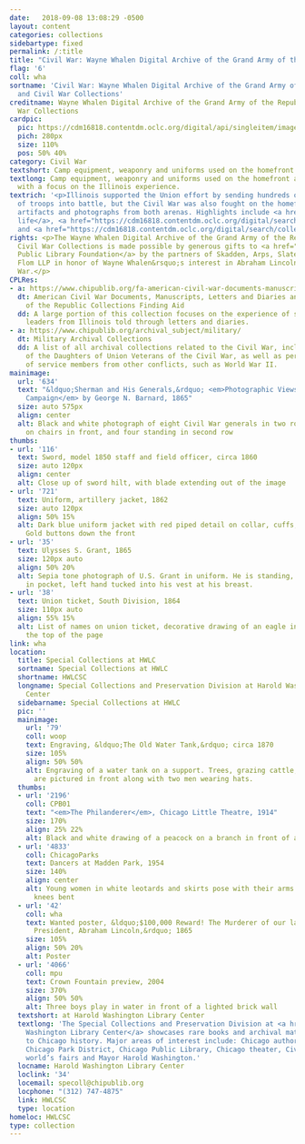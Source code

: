 ```yaml
---
date:   2018-09-08 13:08:29 -0500
layout: content
categories: collections
sidebartype: fixed
permalink: /:title
title: "Civil War: Wayne Whalen Digital Archive of the Grand Army of the Republic and Civil War Collections"
flag: '6'
coll: wha
sortname: 'Civil War: Wayne Whalen Digital Archive of the Grand Army of the Republic
  and Civil War Collections'
creditname: Wayne Whalen Digital Archive of the Grand Army of the Republic and Civil
  War Collections
cardpic:
  pic: https://cdm16818.contentdm.oclc.org/digital/api/singleitem/image/wha/341/default.jpg
  pich: 280px
  size: 110%
  pos: 50% 40%
category: Civil War
textshort: Camp equipment, weaponry and uniforms used on the homefront and the battlefield.
textlong: Camp equipment, weaponry and uniforms used on the homefront and the battlefield,
  with a focus on the Illinois experience.
textrich: '<p>Illinois supported the Union effort by sending hundreds of thousands
  of troops into battle, but the Civil War was also fought on the homefront. </p><p>Examine
  artifacts and photographs from both arenas. Highlights include <a href="https://cdm16818.contentdm.oclc.org/digital/search/collection/wha/searchterm/camp+life/field/subjeb/mode/all/conn/and/order/title/ad/asc">camp
  life</a>, <a href="https://cdm16818.contentdm.oclc.org/digital/search/collection/wha/searchterm/small+arms/field/all/mode/exact/conn/and/order/nosort/ad/asc">swords</a>
  and <a href="https://cdm16818.contentdm.oclc.org/digital/search/collection/wha/searchterm/clothing/field/all/mode/exact/conn/and/order/nosort/ad/asc">uniforms</a>.</p> '
rights: <p>The Wayne Whalen Digital Archive of the Grand Army of the Republic and
  Civil War Collections is made possible by generous gifts to <a href="http://cplfoundation.org/">Chicago
  Public Library Foundation</a> by the partners of Skadden, Arps, Slate, Meagher &amp;
  Flom LLP in honor of Wayne Whalen&rsquo;s interest in Abraham Lincoln and the Civil
  War.</p>
CPLRes:
- a: https://www.chipublib.org/fa-american-civil-war-documents-manuscripts-letters-and-diaries-and-grand-army-of-the-republic-collection/
  dt: American Civil War Documents, Manuscripts, Letters and Diaries and Grand Army
    of the Republic Collections Finding Aid
  dd: A large portion of this collection focuses on the experience of soldiers and
    leaders from Illinois told through letters and diaries.
- a: https://www.chipublib.org/archival_subject/military/
  dt: Military Archival Collections
  dd: A list of all archival collections related to the Civil War, including records
    of the Daughters of Union Veterans of the Civil War, as well as personal collections
    of service members from other conflicts, such as World War II.
mainimage:
  url: '634'
  text: "&ldquo;Sherman and His Generals,&rdquo; <em>Photographic Views of Sherman&rsquo;s
    Campaign</em> by George N. Barnard, 1865"
  size: auto 575px
  align: center
  alt: Black and white photograph of eight Civil War generals in two rows. Four seated
    on chairs in front, and four standing in second row 
thumbs:
- url: '116'
  text: Sword, model 1850 staff and field officer, circa 1860
  size: auto 120px
  align: center
  alt: Close up of sword hilt, with blade extending out of the image
- url: '721'
  text: Uniform, artillery jacket, 1862
  size: auto 120px
  align: 50% 15%
  alt: Dark blue uniform jacket with red piped detail on collar, cuffs, and seams.
    Gold buttons down the front
- url: '35'
  text: Ulysses S. Grant, 1865
  size: 120px auto
  align: 50% 20%
  alt: Sepia tone photograph of U.S. Grant in uniform. He is standing, right hand
    in pocket, left hand tucked into his vest at his breast.
- url: '38'
  text: Union ticket, South Division, 1864
  size: 110px auto
  align: 55% 15%
  alt: List of names on union ticket, decorative drawing of an eagle in a circle at
    the top of the page
link: wha
location:
  title: Special Collections at HWLC
  sortname: Special Collections at HWLC
  shortname: HWLCSC
  longname: Special Collections and Preservation Division at Harold Washington Library
    Center
  sidebarname: Special Collections at HWLC
  pic: ''
  mainimage:
    url: '79'
    coll: woop
    text: Engraving, &ldquo;The Old Water Tank,&rdquo; circa 1870
    size: 105%
    align: 50% 50%
    alt: Engraving of a water tank on a support. Trees, grazing cattle, and a fence
      are pictured in front along with two men wearing hats.
  thumbs:
  - url: '2196'
    coll: CPB01
    text: "<em>The Philanderer</em>, Chicago Little Theatre, 1914"
    size: 170%
    align: 25% 22%
    alt: Black and white drawing of a peacock on a branch in front of an orange circle
  - url: '4833'
    coll: ChicagoParks
    text: Dancers at Madden Park, 1954
    size: 140%
    align: center
    alt: Young women in white leotards and skirts pose with their arms extended and
      knees bent
  - url: '42'
    coll: wha
    text: Wanted poster, &ldquo;$100,000 Reward! The Murderer of our late beloved
      President, Abraham Lincoln,&rdquo; 1865
    size: 105%
    align: 50% 20%
    alt: Poster
  - url: '4066'
    coll: mpu
    text: Crown Fountain preview, 2004
    size: 370%
    align: 50% 50%
    alt: Three boys play in water in front of a lighted brick wall
  textshort: at Harold Washington Library Center
  textlong: 'The Special Collections and Preservation Division at <a href="https://www.chipublib.org/locations/34">Harold
    Washington Library Center</a> showcases rare books and archival material relating
    to Chicago history. Major areas of interest include: Chicago authors and publishing,
    Chicago Park District, Chicago Public Library, Chicago theater, Civil War, Chicago’s
    world’s fairs and Mayor Harold Washington.'
  locname: Harold Washington Library Center
  loclink: '34'
  locemail: specoll@chipublib.org
  locphone: "(312) 747-4875"
  link: HWLCSC
  type: location
homeloc: HWLCSC
type: collection
---
```

